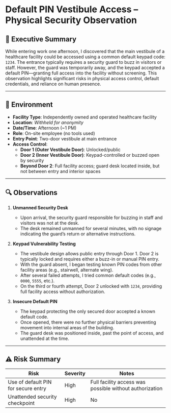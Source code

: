 # Default PIN Vestibule Access – Physical Security Observation

## 📝 Executive Summary

While entering work one afternoon, I discovered that the main vestibule of a healthcare facility could be accessed using a common default keypad code: `1234`. The entrance typically requires a security guard to buzz in visitors or staff. However, the guard was temporarily away, and the keypad accepted a default PIN—granting full access into the facility without screening. This observation highlights significant risks in physical access control, default credentials, and reliance on human presence.

---

## 📍 Environment

- **Facility Type**: Independently owned and operated healthcare facility
- **Location**: *Withheld for anonymity*
- **Date/Time**: Afternoon (~1 PM)
- **Role**: On-site employee (no tools used)
- **Entry Point**: Two-door vestibule at main entrance
- **Access Control**:
  - **Door 1 (Outer Vestibule Door)**: Unlocked/public
  - **Door 2 (Inner Vestibule Door)**: Keypad-controlled or buzzed open by security
  - **Beyond Door 2**: Full facility access; guard desk located inside, but not between entry and interior spaces

---

## 🔍 Observations

1. **Unmanned Security Desk**
   - Upon arrival, the security guard responsible for buzzing in staff and visitors was not at the desk.
   - The desk remained unmanned for several minutes, with no signage indicating the guard’s return or alternative instructions.

2. **Keypad Vulnerability Testing**
   - The vestibule design allows public entry through Door 1. Door 2 is typically locked and requires either a buzz-in or manual PIN entry.
   - With the guard absent, I began testing known PIN codes from other facility areas (e.g., stairwell, alternate wing).
   - After several failed attempts, I tried common default codes (e.g., `0000`, `5555`, etc.).
   - On the third or fourth attempt, Door 2 unlocked with `1234`, providing full facility access without authorization.

3. **Insecure Default PIN**
   - The keypad protecting the only secured door accepted a known default code.
   - Once opened, there were no further physical barriers preventing movement into internal areas of the building.
   - The guard desk was positioned inside, past the point of access, and unattended at the time.

---

## ⚠️ Risk Summary

| Risk | Severity | Notes |
|------|----------|-------|
| Use of default PIN for secure entry | High | Full facility access was possible without authorization |
| Unattended security checkpoint | High | No
